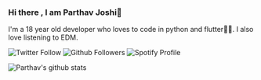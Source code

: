 ### Hi there , I am Parthav Joshi👋

I'm a 18 year old developer who loves to code in python and flutter💛💙. I also love listening to EDM.

![Twitter Follow](https://img.shields.io/twitter/follow/joshi_parthav?label=Follow&style=social)
![Github Followers](https://img.shields.io/github/followers/parthav09?label=Followers&style=social)
![Spotify Profile](http://img.shields.io/badge/Spotify-Parthavjoshi-green?style=plastic&logo=spotify&??link=https://open.spotify.com/user/w0fhit00a0ijttxxj0uzl3jb0?si=S73uI-apSBqDSKWWvOia2g)


![Parthav's github stats](https://github-readme-stats.vercel.app/api?username=parthav09&show_icons=true&theme=tokyonight)
<!--
**parthav09/parthav09** is a ✨ _special_ ✨ repository because its `README.md` (this file) appears on your GitHub profile.

